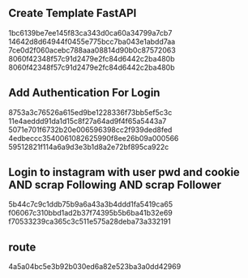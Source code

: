 ## Create Template FastAPI
1bc6139be7ee145f83ca343d0ca60a34799a7cb7
14642d8d64944f0455e775bcc7ba043e1abdd7aa
7ce0d2f060acebc788aaa08814d90b0c87572063
8060f42348f57c91d2479e2fc84d6442c2ba480b
8060f42348f57c91d2479e2fc84d6442c2ba480b
## Add Authentication For Login
8753a3c76526a615ed9be1228336f73bb5ef5c3c
11e4aeddd91da1d15c8f27a64ad9f4f65a5443a7
5071e701f6732b20e006596398cc2f939ded8fed
4edbeccc3540061082625990f8ee26b09a000566
59512821f114a6a9d3e3b1d8a2e72bf895ca922c
## Login to instagram with user pwd and cookie AND scrap Following AND scrap Follower
5b44c7c9c1ddb75b9a6a43a3b4ddd1fa5419ca65
f06067c310bbd1ad2b37f74395b5b6ba41b32e69
f70533239ca365c3c511e575a28deba73a332191
## route
4a5a04bc5e3b92b030ed6a82e523ba3a0dd42969
